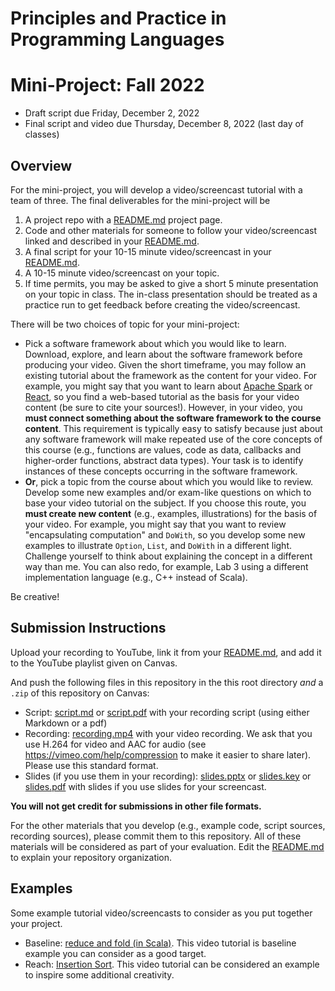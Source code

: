 # Principles and Practice in Programming Languages
# Mini-Project: Fall 2022

- Draft script due Friday, December 2, 2022
- Final script and video due Thursday, December 8, 2022 (last day of classes)

## Overview

[README.md]: README.md

For the mini-project, you will develop a video/screencast tutorial with a team of three. The final deliverables for the mini-project will be

1. A project repo with a [README.md] project page.
2. Code and other materials for someone to follow your video/screencast linked and described in your [README.md].
3. A final script for your 10-15 minute video/screencast in your [README.md].
4. A 10-15 minute video/screencast on your topic.
5. If time permits, you may be asked to give a short 5 minute presentation on your topic in class. The in-class presentation should be treated as a practice run to get feedback before creating the video/screencast.

There will be two choices of topic for your mini-project:

- Pick a software framework about which you would like to learn. Download, explore, and learn about the software framework before producing your video. Given the short timeframe, you may follow an existing tutorial about the framework as the content for your video. For example, you might say that you want to learn about [Apache Spark](http://spark.apache.org/) or [React](https://reactjs.org/}), so you find a web-based tutorial as the basis for your video content (be sure to cite your sources!). However, in your video, you **must connect something about the software framework to the course content**. This requirement is typically easy to satisfy because just about any software framework will make repeated use of the core concepts of this course (e.g., functions are values, code as data, callbacks and higher-order functions, abstract data types). Your task is to identify instances of these concepts occurring in the software framework.
- **Or**, pick a topic from the course about which you would like to review. Develop some new examples and/or exam-like questions on which to base your video tutorial on the subject. If you choose this route, you **must create new content** (e.g., examples, illustrations) for the basis of your video. For example, you might say that you want to review "encapsulating computation" and `DoWith`, so you develop some new examples to illustrate `Option`, `List`, and `DoWith` in a different light. Challenge yourself to think about explaining the concept in a different way than me. You can also redo, for example, Lab 3 using a different implementation language (e.g., C++ instead of Scala).

Be creative!

## Submission Instructions

Upload your recording to YouTube, link it from your [README.md], and add it to the YouTube playlist given on Canvas.

And push the following files in this repository in the this root directory *and* a `.zip` of this repository on Canvas:

- Script: [script.md](script.md) or [script.pdf](script.pdf) with your recording script (using either Markdown or a pdf)
- Recording: [recording.mp4](recording.mp4) with your video recording. We ask that you use H.264 for video and AAC for audio (see https://vimeo.com/help/compression to make it easier to share later). Please use this standard format.
- Slides (if you use them in your recording): [slides.pptx](slides.pptx) or [slides.key](slides.key) or [slides.pdf](slides.pdf) with slides if you use slides for your screencast.

**You will not get credit for submissions in other file formats.**

For the other materials that you develop (e.g., example code, script sources, recording sources), please commit them to this repository. All of these materials will be considered as part of your evaluation. Edit the [README.md] to explain your repository organization.

## Examples

Some example tutorial video/screencasts to consider as you put together your project.

- Baseline: [reduce and fold (in Scala)](https://www.youtube.com/watch?v=bnOTEfNEQzw). This video tutorial is baseline example you can consider as a good target.
- Reach: [Insertion Sort](https://www.youtube.com/watch?v=DFG-XuyPYUQ). This video tutorial can be considered an example to inspire some additional creativity.



